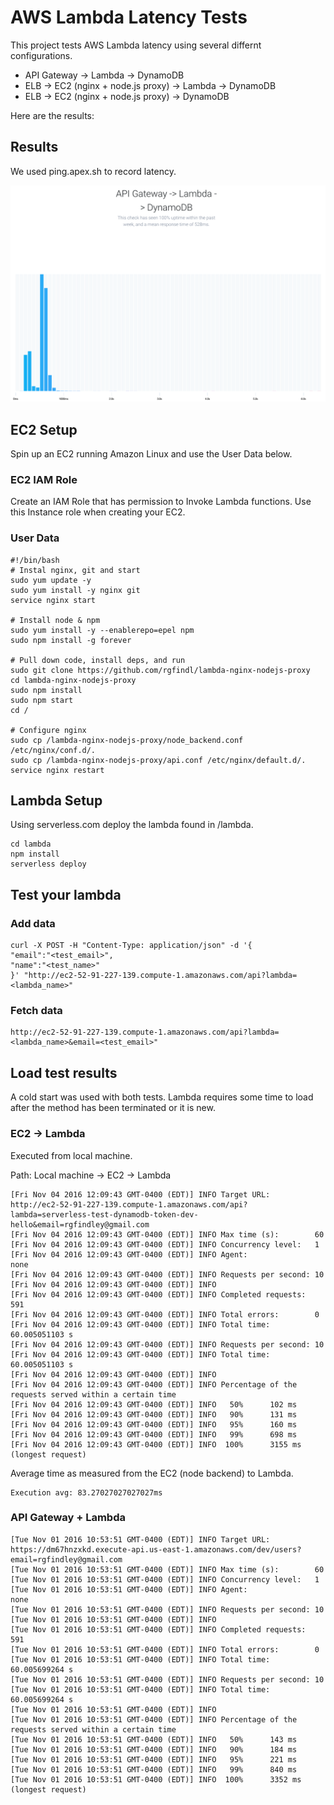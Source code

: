 # AWS Lambda Latency Tests
This project tests AWS Lambda latency using several differnt configurations.

- API Gateway -> Lambda -> DynamoDB
- ELB -> EC2 (nginx + node.js proxy) -> Lambda -> DynamoDB
- ELB -> EC2 (nginx + node.js proxy) -> DynamoDB

Here are the results:

## Results
We used ping.apex.sh to record latency.

![apex_ping/week_gateway_lambda_dynamodb.png](apex_ping/week_gateway_lambda_dynamodb.png)

## EC2 Setup
Spin up an EC2 running Amazon Linux and use the User Data below.

### EC2 IAM Role
Create an IAM Role that has permission to Invoke Lambda functions.
Use this Instance role when creating your EC2.

### User Data
```
#!/bin/bash
# Instal nginx, git and start
sudo yum update -y
sudo yum install -y nginx git
service nginx start

# Install node & npm
sudo yum install -y --enablerepo=epel npm
sudo npm install -g forever

# Pull down code, install deps, and run
sudo git clone https://github.com/rgfindl/lambda-nginx-nodejs-proxy
cd lambda-nginx-nodejs-proxy
sudo npm install
sudo npm start
cd /

# Configure nginx
sudo cp /lambda-nginx-nodejs-proxy/node_backend.conf /etc/nginx/conf.d/.
sudo cp /lambda-nginx-nodejs-proxy/api.conf /etc/nginx/default.d/.
service nginx restart
```

## Lambda Setup
Using serverless.com deploy the lambda found in /lambda.
```
cd lambda
npm install
serverless deploy
```

## Test your lambda

### Add data
```
curl -X POST -H "Content-Type: application/json" -d '{
"email":"<test_email>",
"name":"<test_name>"
}' "http://ec2-52-91-227-139.compute-1.amazonaws.com/api?lambda=<lambda_name>"
```

### Fetch data
```
http://ec2-52-91-227-139.compute-1.amazonaws.com/api?lambda=<lambda_name>&email=<test_email>"
```

## Load test results
A cold start was used with both tests.  Lambda requires some time to load after the method has been terminated or it is new.

### EC2 -> Lambda
Executed from local machine.

Path: Local machine -> EC2 -> Lambda

```
[Fri Nov 04 2016 12:09:43 GMT-0400 (EDT)] INFO Target URL:          http://ec2-52-91-227-139.compute-1.amazonaws.com/api?lambda=serverless-test-dynamodb-token-dev-hello&email=rgfindley@gmail.com
[Fri Nov 04 2016 12:09:43 GMT-0400 (EDT)] INFO Max time (s):        60
[Fri Nov 04 2016 12:09:43 GMT-0400 (EDT)] INFO Concurrency level:   1
[Fri Nov 04 2016 12:09:43 GMT-0400 (EDT)] INFO Agent:               none
[Fri Nov 04 2016 12:09:43 GMT-0400 (EDT)] INFO Requests per second: 10
[Fri Nov 04 2016 12:09:43 GMT-0400 (EDT)] INFO
[Fri Nov 04 2016 12:09:43 GMT-0400 (EDT)] INFO Completed requests:  591
[Fri Nov 04 2016 12:09:43 GMT-0400 (EDT)] INFO Total errors:        0
[Fri Nov 04 2016 12:09:43 GMT-0400 (EDT)] INFO Total time:          60.005051103 s
[Fri Nov 04 2016 12:09:43 GMT-0400 (EDT)] INFO Requests per second: 10
[Fri Nov 04 2016 12:09:43 GMT-0400 (EDT)] INFO Total time:          60.005051103 s
[Fri Nov 04 2016 12:09:43 GMT-0400 (EDT)] INFO
[Fri Nov 04 2016 12:09:43 GMT-0400 (EDT)] INFO Percentage of the requests served within a certain time
[Fri Nov 04 2016 12:09:43 GMT-0400 (EDT)] INFO   50%      102 ms
[Fri Nov 04 2016 12:09:43 GMT-0400 (EDT)] INFO   90%      131 ms
[Fri Nov 04 2016 12:09:43 GMT-0400 (EDT)] INFO   95%      160 ms
[Fri Nov 04 2016 12:09:43 GMT-0400 (EDT)] INFO   99%      698 ms
[Fri Nov 04 2016 12:09:43 GMT-0400 (EDT)] INFO  100%      3155 ms (longest request)
```

Average time as measured from the EC2 (node backend) to Lambda.
```
Execution avg: 83.27027027027027ms
```

### API Gateway + Lambda
```
[Tue Nov 01 2016 10:53:51 GMT-0400 (EDT)] INFO Target URL:          https://dm67hnzxkd.execute-api.us-east-1.amazonaws.com/dev/users?email=rgfindley@gmail.com
[Tue Nov 01 2016 10:53:51 GMT-0400 (EDT)] INFO Max time (s):        60
[Tue Nov 01 2016 10:53:51 GMT-0400 (EDT)] INFO Concurrency level:   1
[Tue Nov 01 2016 10:53:51 GMT-0400 (EDT)] INFO Agent:               none
[Tue Nov 01 2016 10:53:51 GMT-0400 (EDT)] INFO Requests per second: 10
[Tue Nov 01 2016 10:53:51 GMT-0400 (EDT)] INFO
[Tue Nov 01 2016 10:53:51 GMT-0400 (EDT)] INFO Completed requests:  591
[Tue Nov 01 2016 10:53:51 GMT-0400 (EDT)] INFO Total errors:        0
[Tue Nov 01 2016 10:53:51 GMT-0400 (EDT)] INFO Total time:          60.005699264 s
[Tue Nov 01 2016 10:53:51 GMT-0400 (EDT)] INFO Requests per second: 10
[Tue Nov 01 2016 10:53:51 GMT-0400 (EDT)] INFO Total time:          60.005699264 s
[Tue Nov 01 2016 10:53:51 GMT-0400 (EDT)] INFO
[Tue Nov 01 2016 10:53:51 GMT-0400 (EDT)] INFO Percentage of the requests served within a certain time
[Tue Nov 01 2016 10:53:51 GMT-0400 (EDT)] INFO   50%      143 ms
[Tue Nov 01 2016 10:53:51 GMT-0400 (EDT)] INFO   90%      184 ms
[Tue Nov 01 2016 10:53:51 GMT-0400 (EDT)] INFO   95%      221 ms
[Tue Nov 01 2016 10:53:51 GMT-0400 (EDT)] INFO   99%      840 ms
[Tue Nov 01 2016 10:53:51 GMT-0400 (EDT)] INFO  100%      3352 ms (longest request)
```